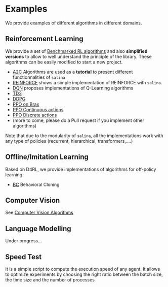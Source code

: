# Examples

We provide examples of different algorithms in different domains.

## Reinforcement Learning

We provide a set of [Benchmarked RL algorithms](rl/) and also **simplified versions** to allow to well understand the principle of the library. These algorithms can be easily modified to start a new project.

* [A2C](rl/a2c/) Algorithms are used as a **tutorial** to present different functionnalities of `salina`
* [REINFORCE](rl/reinforce/) shows a simple implementation of REINFORCE with `salina`.
* [DQN](rl/dqn/) proposes implementations of Q-Learning algorithms
* [TD3](rl/td3/)
* [DDPG](rl/ddpg/)
* [PPO on Brax](rl/ppo_brax/)
* [PPO Continuous actions](rl/ppo_continuous/)
* [PPO Discrete actions](rl/ppo_discrete/)
* (more to come, please do a Pull request if you implement other algorithms)

Note that due to the modularity of `salina`, all the implementations work with any type of policies (recurrent, hierarchical, transformers,....)

## Offline/Imitation Learning

Based on D4RL, we provide implementations of algorithms for off-policy learning

* [BC](offline_rl/bc) Behavioral Cloning

## Computer Vision

See [Computer Vision Algorithms](computer_vision/)

## Language Modelling

Under progress...

## Speed Test

It is a simple script to compute the execution speed of any agent. It allows to optimize experiments by choosing the right ratio between the batch size, the time size and the number of processes

